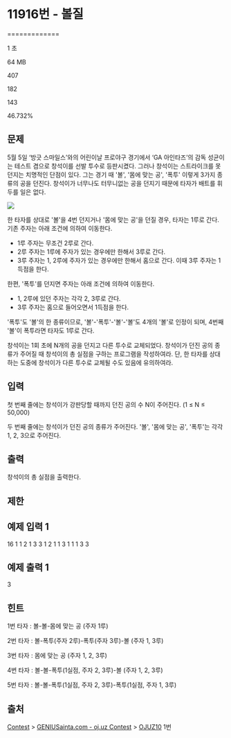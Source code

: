 # 11916번 - 볼질


=============

1 초

64 MB

407

182

143

46.732%

문제
--

5월 5일 ‘방긋 스마일스’와의 어린이날 프로야구 경기에서 ‘GA 아인타즈’의 감독 성균이는 테스트 겸으로 창석이를 선발 투수로 등판시켰다. 그러나 창석이는 스트라이크를 못 던지는 치명적인 단점이 있다. 그는 경기 때 '볼', '몸에 맞는 공', '폭투' 이렇게 3가지 종류의 공을 던진다. 창석이가 너무나도 터무니없는 공을 던지기 때문에 타자가 배트를 휘두를 일은 없다.

![](https://onlinejudgeimages.s3-ap-northeast-1.amazonaws.com/problem/11916/1.jpg)

한 타자를 상대로 '볼'을 4번 던지거나 '몸에 맞는 공'을 던질 경우, 타자는 1루로 간다. 기존 주자는 아래 조건에 의하여 이동한다.

*   1루 주자는 무조건 2루로 간다.
*   2루 주자는 1루에 주자가 있는 경우에만 한해서 3루로 간다.
*   3루 주자는 1, 2루에 주자가 있는 경우에만 한해서 홈으로 간다. 이때 3루 주자는 1득점을 한다.

한편, '폭투'를 던지면 주자는 아래 조건에 의하여 이동한다.

*   1, 2루에 있던 주자는 각각 2, 3루로 간다.
*   3루 주자는 홈으로 들어오면서 1득점을 한다.

'폭투'도 '볼'의 한 종류이므로, '볼'-'폭투'-'볼'-'볼'도 4개의 '볼'로 인정이 되며, 4번째 '볼'이 폭투라면 타자도 1루로 간다.

창석이는 1회 초에 N개의 공을 던지고 다른 투수로 교체되었다. 창석이가 던진 공의 종류가 주어질 때 창석이의 총 실점을 구하는 프로그램을 작성하여라. 단, 한 타자를 상대하는 도중에 창석이가 다른 투수로 교체될 수도 있음에 유의하여라.

입력
--

첫 번째 줄에는 창석이가 강판당할 때까지 던진 공의 수 N이 주어진다. (1 ≤ N ≤ 50,000)

두 번째 줄에는 창석이가 던진 공의 종류가 주어진다. '볼', '몸에 맞는 공', '폭투'는 각각 1, 2, 3으로 주어진다.

출력
--

창석이의 총 실점을 출력한다.

제한
--

예제 입력 1
-------

16
1 1 2 1 3 3 1 2 1 1 3 1 1 1 3 3

예제 출력 1
-------

3

힌트
--

1번 타자 : 볼-볼-몸에 맞는 공 (주자 1루)

2번 타자 : 볼-폭투(주자 2루)-폭투(주자 3루)-볼 (주자 1, 3루)

3번 타자 : 몸에 맞는 공 (주자 1, 2, 3루)

4번 타자 : 볼-볼-폭투(1실점, 주자 2, 3루)-볼 (주자 1, 2, 3루)

5번 타자 : 볼-볼-폭투(1실점, 주자 2, 3루)-폭투(1실점, 주자 1, 3루)

출처
--

[Contest](/category/45) > [GENIUSainta.com - oj.uz Contest](/category/339) > [OJUZ10](/category/detail/1461) 1번